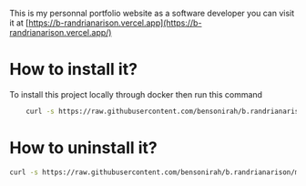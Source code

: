 This is my personnal portfolio website as a software developer
you can visit it  at [https://b-randrianarison.vercel.app](https://b-randrianarison.vercel.app/)

# How to install it?
To install this project locally through docker then run this command

```bash
    curl -s https://raw.githubusercontent.com/bensonirah/b.randrianarison/main/install.sh | bash
```

# How to uninstall it?

```bash
curl -s https://raw.githubusercontent.com/bensonirah/b.randrianarison/main/uninstall.sh | bash
```
